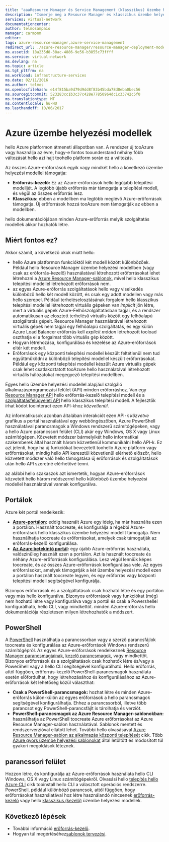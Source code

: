 ```yaml
---
title: "aaaResource Manager és Service Management (klasszikus) üzembe helyezési mód |} Microsoft Docs"
description: "Ismerje meg a Resource Manager és klasszikus üzembe helyezési modellek hello különbségei."
services: virtual-network
documentationcenter: 
author: telmosampaio
manager: carmonm
editor: 
tags: azure-resource-manager,azure-service-management
redirect_url: ./azure-resource-manager/resource-manager-deployment-model
ms.assetid: 18a235d8-38ac-4886-9e56-b3855c73ffff
ms.service: virtual-network
ms.devlang: na
ms.topic: article
ms.tgt_pltfrm: na
ms.workload: infrastructure-services
ms.date: 02/11/2016
ms.author: telmos
ms.openlocfilehash: e14f815ba9d79d9dd8f83b45bda78d0eba0bec56
ms.sourcegitcommit: 523283cc1b3c37c428e77850964dc1c33742c5f0
ms.translationtype: MT
ms.contentlocale: hu-HU
ms.lasthandoff: 10/06/2017
---
```

# <a name="azure-deployment-models"></a>Azure üzembe helyezési modellek
hello Azure platformon átmeneti állapotban van.  A rendszer új tooAzure vagy használja az évre, hogy-e fontos toounderstand néhány főbb változását hello azt hajt toohello platform során ez a változás.

Az összes Azure-erőforrások egyik vagy mindkét hello a következő üzembe helyezési modellel támogatja:

* **Erőforrás-kezelő:** Ez az Azure-erőforrások hello legújabb telepítési modelljét. A legtöbb újabb erőforrás már támogatja a telepítési modell, és végül az összes erőforrás lesz.   
* **Klasszikus:** ebben a modellben ma legtöbb meglévő Azure-erőforrások támogatja. Új erőforrások hozzá tooAzure nem támogatják az ebben a modellben.

hello dokumentációjában minden Azure-erőforrás melyik szolgáltatás modellek akkor hozhatók létre.

## <a name="why-does-this-matter"></a>Miért fontos ez?
Akkor számít, a következő okok miatt hello:

* hello Azure platformon funkcióktól két modell között különbözőek.  Például hello Resource Manager üzembe helyezési modellben (vagy csak az erőforrás-kezelő) használatával létrehozott erőforrásokat lehet létrehozni a [Azure Resource Manager-sablonok](azure-resource-manager/resource-group-overview.md#template-deployment), mivel hello klasszikus telepítési modellel létrehozott erőforrások nem.
* az egyes Azure-erőforrás szolgáltatások hello vagy viselkedés különböző hello két modell között, és csak egy adott modellen vagy más hello szerepel.  Például terheléselosztásának forgalom hello klasszikus telepítési modellel létrehozott virtuális gépeken van *implicit* jön létre, mert a virtuális gépek Azure-Felhőszolgáltatásban tagjai, és a rendszer automatikusan az elosztott terhelésű virtuális között egy felhőalapú szolgáltatás gépeit. Resource Manager használatával létrehozott virtuális gépek nem tagjai egy felhőalapú szolgáltatás, és egy külön Azure Load Balancer erőforrás kell *explicit módon* létrehozott tooload oszthatja el a forgalmat több virtuális gép között.  
* Hogyan létrehozása, konfigurálása és kezelése az Azure-erőforrások eltér két modell.
* Erőforrások egy központi telepítési modellel készült feltétlenül nem tud együttműködni a különböző telepítési modellel készült erőforrásokat. Például egy központi telepítési modellel készült Azure virtuális gépek csak lehet csatlakoztatott tooAzure hello használatával létrehozott virtuális hálózatokat megegyező telepítési modellben.    

Egyes hello üzembe helyezési modellel alapjául szolgáló alkalmazásprogramozási felület (API) minden erőforráshoz.  Van egy [Resource Manager API](https://msdn.microsoft.com/library/azure/dn948464.aspx) hello erőforrás-kezelő telepítési modell és a [szolgáltatásfelügyeleti API](https://msdn.microsoft.com/library/azure/ee460799.aspx) hello klasszikus telepítési modell. A fejlesztők írhat kódot toointeract ezen API-khoz *közvetlenül*.  

Az informatikusok azonban általában interakciót ezen API-k *közvetve* grafikus a portál használatával egy webböngészőben, Azure PowerShell használatával parancsmagok a Windows rendszerű számítógépeken, vagy a hello Azure parancssori felület (CLI) akár egy Windows, OS X vagy Linux számítógépen. Közvetett módszer bármelyikét hello informatikai szakemberek által használt három közvetlenül kommunikálni hello API-k. Ez azt jelenti, hogy ha új funkciókat bevezetett toohello Azure platform vagy erőforrásokat, mindig hello API keresztül közvetlenül elérhető először, hello közvetett módszer való hello támogatása új erőforrások és szolgáltatások után hello API szeretné elérhetővé tenni.  

az alábbi hello szakaszok azt ismertetik, hogyan Azure-erőforrások közvetett hello három módszerrel hello különböző üzembe helyezési modellel használatával vannak konfigurálva.

## <a name="portals"></a>Portálok
Azure két portál rendelkezik:

* **[Azure-portálon](https://manage.windowsazure.com):** eddig használt Azure egy ideig, ha már használta ezen a portálon. Használt toocreate, és konfigurálja a régebbi Azure-erőforrások hello klasszikus üzembe helyezési modellt támogatja. Nem használhatja toocreate és erőforrásokat, amelyek csak támogatják az erőforrás-kezelő konfigurálása. 
* **[Az Azure betekintő portál](https://azure.microsoft.com/overview/preview-portal/):** egy újabb Azure-erőforrás használata, valószínűleg használt ezen a portálon. Azt is használt toocreate és néhány Azure-erőforrások konfigurálása. Lesz végül lenniük képes toocreate, és az összes Azure-erőforrások konfigurálása vele. Az egyes erőforrásokat, amelyek támogatják a két üzembe helyezési modell ezen a portálon használt toocreate legyen, és egy erőforrás vagy központi telepítési modell segítségével konfigurálja. 

Bizonyos erőforrások és a szolgáltatások csak hozható létre és egy portálon vagy más hello konfigurálva. Bizonyos erőforrások vagy funkciókat (még) nem hozható létre vagy konfigurálva vagy a portál és csak a Powershellel konfigurálható, hello CLI, vagy mindkettőt. minden Azure-erőforrás hello dokumentációja részletesen milyen létrehozhatók a módszert. 

## <a name="powershell"></a>PowerShell
A [PowerShell](/powershell/azureps-cmdlets-docs) használhatja a parancssorban vagy a szerző parancsfájlok toocreate és konfigurálása az Azure-erőforrások Windows rendszerű számítógépről.  Az egyes Azure-erőforrások rendelkeznek [Resource Manager parancsmagjainak](/powershell/azure/overview), [kezelő parancsmagok](/powershell/azure/overview?view=azuresmps-3.7.0), vagy mindkettőt.  Bizonyos erőforrások és a szolgáltatások csak hozhatók létre és/vagy a PowerShell vagy a hello CLI segítségével konfigurálható. Hello erőforrás, attól függően, erőforrás-kezelő PowerShell-parancsmagok használata esetén előfordulhat, hogy létrehozásához és konfigurálásához az Azure-erőforrások két lehetőség közül választhat:

* **Csak a PowerShell-parancsmagok:** hozhat létre és minden Azure-erőforrás külön-külön az egyes erőforrások a hello parancsmagok segítségével konfigurálhatja. Ehhez a parancssorból, illetve több parancsot egy PowerShell-parancsfájlt is tárolhatja és verziót.
* **PowerShell-parancsmagok az Azure Resource Manager-sablonokban:** használhatja az PowerShell toocreate Azure erőforrásokat az Azure Resource Manager-sablon használatával. Sablonok mentett és rendszerverzióval ellátott lehet. További hello olvasásával [Azure Resource Manager-sablon az alkalmazás központi telepítését](resource-group-template-deploy.md) cikk. Több [Azure gyors üzembe helyezési sablonokat](https://azure.microsoft.com/documentation/templates/) által letöltött és módosított túl gyakori megoldások léteznek.

## <a name="cli"></a>parancssori felület
Hozzon létre, és konfigurálja az Azure-erőforrások használata hello CLI Windows, OS X vagy Linux számítógépekről.  Olvasási hello [telepítés hello Azure CLI](cli-install-nodejs.md) cikk tooinstall hello CLI a választott operációs rendszerre. PowerShell, például különböző parancsok, attól függően, hogy erőforrásokat használatával hoz létre használandó nincsenek [erőforrás-kezelő](xplat-cli-azure-resource-manager.md) vagy hello [klasszikus (kezelő)](virtual-machines/linux/classic/manage-visual-studio.md?toc=%2fazure%2fvirtual-machines%2flinux%2fclassic%2ftoc.json) üzembe helyezési modellek.

## <a name="next-steps"></a>Következő lépések
* További információ [erőforrás-kezelő](azure-resource-manager/resource-group-overview.md).
* Hogyan túl megértéséhez[sablonok tervezési](best-practices-resource-manager-design-templates.md).

